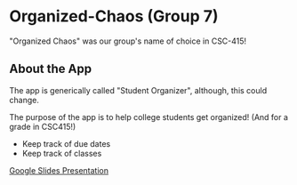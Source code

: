 # Organized-Chaos (Group 7)
"Organized Chaos" was our group's name of choice in CSC-415!

## About the App
The app is generically called "Student Organizer", although, this could change.

The purpose of the app is to help college students get organized! (And for a grade in CSC415!)
* Keep track of due dates
* Keep track of classes

<a target="_blank" href="https://docs.google.com/presentation/d/1ivWINfGVJydoE27WeyD6ET6RGO1jhuEke1EHKr-Mdkc/edit?usp=sharing">Google Slides Presentation</a>
